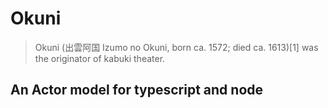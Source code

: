 # Okuni

>Okuni (出雲阿国 Izumo no Okuni, born ca. 1572; died ca. 1613)[1] was the originator of kabuki theater.

## An Actor model for typescript  and  node